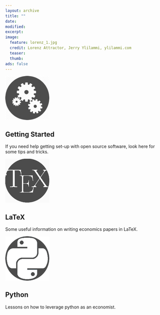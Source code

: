 ```yaml
---
layout: archive
title: ""
date:
modified:
excerpt:
image:
  feature: lorenz_1.jpg
  credit: Lorenz Attractor, Jerry Ylilammi, ylilammi.com
  teaser:
  thumb:
ads: false
---
```


<div class="tile">
	<a href="{{ site.url }}/tips.html"><img src="/images/gears.png" /></a>
    <h2 class="post-title">Getting Started</h2>
	<p class="post-excerpt">If you need help getting set-up with open source software, look here for some tips and tricks.</p>
</div>

<div class="tile">
	<a href="{{ site.url }}/programming/tex.html"><img src="/images/tex1.png" /></a>
    <h2 class="post-title">LaTeX</h2>
	<p class="post-excerpt">Some useful information on writing economics papers in LaTeX.</p>
</div>

<div class="tile">
	<a href="{{ site.url }}/programming/python.html"><img src="/images/python1.png" /></a>
    <h2 class="post-title">Python</h2>
	<p class="post-excerpt">Lessons on how to leverage python as an economist.</p>
</div>
<script>
  (function(i,s,o,g,r,a,m){i['GoogleAnalyticsObject']=r;i[r]=i[r]||function(){
  (i[r].q=i[r].q||[]).push(arguments)},i[r].l=1*new Date();a=s.createElement(o),
  m=s.getElementsByTagName(o)[0];a.async=1;a.src=g;m.parentNode.insertBefore(a,m)
  })(window,document,'script','//www.google-analytics.com/analytics.js','ga');

  ga('create', 'UA-62675051-1', 'auto');
  ga('send', 'pageview');

</script>
